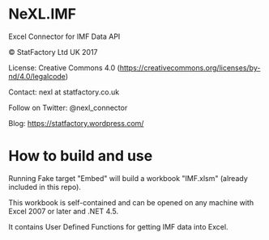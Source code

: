 # NeXL.IMF
Excel Connector for IMF Data API

© StatFactory Ltd UK 2017

License: Creative Commons 4.0 (https://creativecommons.org/licenses/by-nd/4.0/legalcode)

Contact: nexl at statfactory.co.uk

Follow on Twitter: @nexl_connector

Blog: https://statfactory.wordpress.com/

# How to build and use

Running Fake target "Embed" will build a workbook "IMF.xlsm" (already included in this repo).

This workbook is self-contained and can be opened on any machine with Excel 2007 or later and .NET 4.5.

It contains User Defined Functions for getting IMF data into Excel.
